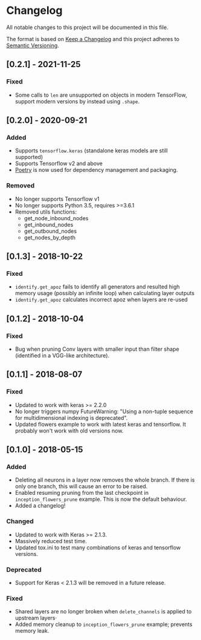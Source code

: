 # Changelog
All notable changes to this project will be documented in this file.

The format is based on [Keep a Changelog](http://keepachangelog.com/en/1.0.0/)
and this project adheres to [Semantic Versioning](http://semver.org/spec/v2.0.0.html).

## [0.2.1] - 2021-11-25
### Fixed
- Some calls to `len` are unsupported on objects in modern TensorFlow,
  support modern versions by instead using `.shape`.

## [0.2.0] - 2020-09-21
### Added
- Supports `tensorflow.keras` (standalone keras models are still supported)
- Supports Tensorflow v2 and above
- [Poetry] is now used for dependency management and packaging.

### Removed
- No longer supports Tensorflow v1
- No longer supports Python 3.5, requires >=3.6.1
- Removed utils functions:
  - get_node_inbound_nodes
  - get_inbound_nodes
  - get_outbound_nodes
  - get_nodes_by_depth

## [0.1.3] - 2018-10-22
### Fixed
- `identify.get_apoz` fails to identify all generators and resulted
  high memory usage (possibly an infinite loop) when calculating layer
  outputs
- `identify.get_apoz` calculates incorrect apoz when layers are re-used

## [0.1.2] - 2018-10-04
### Fixed
- Bug when pruning Conv layers with smaller input than filter shape
  (identified in a VGG-like architecture).

## [0.1.1] - 2018-08-07
### Fixed
- Updated to work with keras >= 2.2.0
- No longer triggers numpy FutureWarning: "Using a non-tuple sequence
  for multidimensional indexing is deprecated".
- Updated flowers example to work with latest keras and tensorflow. It
  probably won't work with old versions now.

## [0.1.0] - 2018-05-15
### Added
- Deleting all neurons in a layer now removes the whole branch.
  If there is only one branch, this will cause an error to be raised.
- Enabled resuming pruning from the last checkpoint in `inception_flowers_prune`
  example. This is now the default behaviour.
- Added a changelog!

### Changed
- Updated to work with Keras >= 2.1.3.
- Massively reduced test time.
- Updated tox.ini to test many combinations of keras and tensorflow versions.

### Deprecated
- Support for Keras < 2.1.3 will be removed in a future release.

### Fixed
- Shared layers are no longer broken when `delete_channels` is applied to
  upstream layers·
- Added memory cleanup to `inception_flowers_prune` example; prevents memory leak.


[Unreleased]: https://github.com/BenWhetton/keras-surgeon/compare/0.1.0...HEAD
[Poetry]: https://python-poetry.org/
